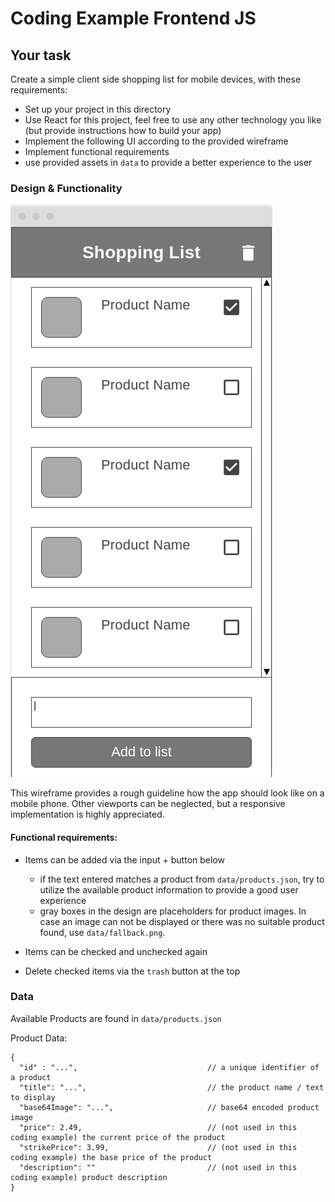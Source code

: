 # Coding Example Frontend JS

## Your task
Create a simple client side shopping list for mobile devices, with these requirements:

- Set up your project in this directory
- Use React for this project, feel free to use any other technology you like (but provide instructions how to build your app)
- Implement the following UI according to the provided wireframe
- Implement functional requirements
- use provided assets in `data` to provide a better experience to the user

### Design & Functionality
![wireframe.png](wireframe.png)

This wireframe provides a rough guideline how the app should look like on a mobile phone.
Other viewports can be neglected, but a responsive implementation is highly appreciated.

#### Functional requirements:

- Items can be added via the input + button below
    - if the text entered matches a product from  `data/products.json`, try to utilize the available product information to provide a good user experience
    - gray boxes in the design are placeholders for product images. 
      In case an image can not be displayed or there was no suitable product found, use `data/fallback.png`.

- Items can be checked and unchecked again
- Delete checked items via the `trash` button at the top

### Data
Available Products are found in `data/products.json`

Product Data:
```json5
{
  "id" : "...",                             // a unique identifier of a product
  "title": "...",                           // the product name / text to display
  "base64Image": "...",                     // base64 encoded product image
  "price": 2.49,                            // (not used in this coding example) the current price of the product 
  "strikePrice": 3.99,                      // (not used in this coding example) the base price of the product 
  "description": ""                         // (not used in this coding example) product description
}
```


